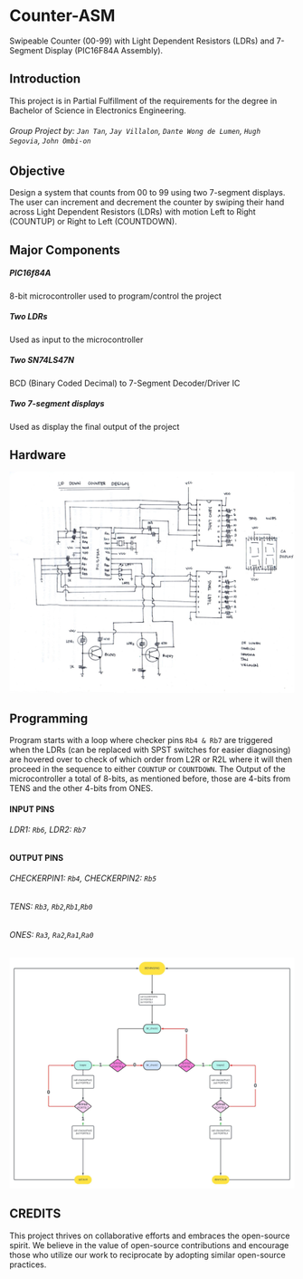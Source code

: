 # Counter-ASM
Swipeable Counter (00-99) with Light Dependent Resistors (LDRs) and 7-Segment Display (PIC16F84A Assembly).

## Introduction
This project is in Partial Fulfillment of the requirements for the degree in Bachelor of Science in Electronics Engineering.
###### Group Project by: `Jan Tan`, `Jay Villalon`, `Dante Wong de Lumen`, `Hugh Segovia`, `John Ombi-on`

## Objective
Design a system that counts from 00 to 99 using two 7-segment displays. The user can increment and decrement the counter by swiping their hand across Light Dependent Resistors (LDRs) with motion Left to Right (COUNTUP) or Right to Left (COUNTDOWN).

## Major Components
##### PIC16f84A
8-bit microcontroller used to program/control the project
##### Two LDRs
Used as input to the microcontroller
##### Two SN74LS47N
BCD (Binary Coded Decimal) to 7-Segment Decoder/Driver IC
##### Two 7-segment displays
Used as display the final output of the project

## Hardware
![Schematic Diagram](https://github.com/wongddl/Counter-ASM/blob/main/Images/UPDOWN%20schematic.jpg)

## Programming
Program starts with a loop where checker pins `Rb4 & Rb7` are triggered when the LDRs (can be replaced with SPST switches for easier diagnosing) are hovered over to check of which order from L2R or R2L where it will then proceed in the sequence to either `COUNTUP` or `COUNTDOWN`. The Output of the microcontroller a total of 8-bits, as mentioned before, those are 4-bits from TENS and the other 4-bits from ONES.
#### INPUT PINS
###### LDR1: `Rb6`, LDR2: `Rb7`
#### OUTPUT PINS
###### CHECKERPIN1: `Rb4`, CHECKERPIN2: `Rb5`
###### TENS: `Rb3`, `Rb2`,`Rb1`,`Rb0`
###### ONES: `Ra3`, `Ra2`,`Ra1`,`Ra0`
![Counter input algorithm](https://github.com/wongddl/Counter-ASM/blob/main/Images/COUNTER.jpeg)


## CREDITS
This project thrives on collaborative efforts and embraces the open-source spirit. We believe in the value of open-source contributions and encourage those who utilize our work to reciprocate by adopting similar open-source practices.

